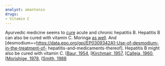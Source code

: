 ```yaml
---
analyst: amantonio
drugs:
- Vitamin C
---
```


Ayurvedic medicine seems to [cure](https://www.ncbi.nlm.nih.gov/pmc/articles/PMC3639642) acute and chronic hepatitis B.
Hepatitis B can also be cured with vitamin C. Moringa [as well](https://www.ncbi.nlm.nih.gov/pmc/articles/PMC3553072/). And [desmodium==https://data.epo.org/gpi/EP0309342A1-Use-of-desmodium-in-the-treatment-of- hepatitis-and-medicaments-thereof].
Hepatitis B might also be cured with vitamin C. [[Baur, 1954](https://www.seanet.com/~alexs/ascorbate/195x/baur-h-schweitz_med_wschr-1954-n21-p595-engl.htm]), [[Kirchmair, 1957](https://www.seanet.com/~alexs/ascorbate/195x/kirchmair-h_med_mschr-1957-v11-n6-p353-engl.htm]), [[Calleja, 1960](https://www.seanet.com/~alexs/ascorbate/196x/calleja-hb-etal-ohio_st_med_j-1960-v56-p821.htm]), [[Morishige, 1978](https://www.seanet.com/~alexs/ascorbate/197x/morishige-f-etal-j_int_assn_prev_med-1978-v5-n1-p54.htm]), [[Smith, 1988](https://www.seanet.com/~alexs/ascorbate/198x/smith-lh-clinical_guide_1988.htm])
